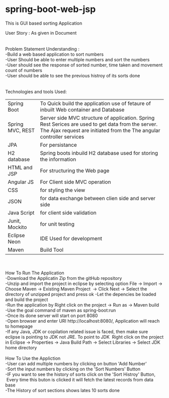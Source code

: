 # spring-boot-web-jsp
This is GUI based sorting Application

User Story : As given in Document<br>
<br>
<br>
Problem Statement Understanding : <br>
 -Build a web based application to sort numbers<br>
 -User Should be able to enter multiple numbers and sort the numbers <br>
 -User should see the response of sorted number, time taken and movement count of numbers<br>
 -User should be able to see the previous histroy of its sorts done<br>
<br>
<br>
Technologies and tools Used:<br>
<table
  <tr>
    <td>Spring Boot</td>
    <td>To Quick build the application use of fetaure of inbuilt Web container and Database </td>
  </tr>
  
  <tr>
    <td>Spring MVC, REST</td>
    <td>Server side MVC structure of application. Spring Rest Serices are used to get data from the server. The Ajax request are initiated from the  The angular controller services</td>
  </tr>
  
  <tr>
    <td>JPA</td>
    <td>For persistance</td>
  </tr>
  
  <tr>
    <td>H2 database</td>
    <td>Spring boots inbuild H2 database used for storing the information</td>
  </tr>
  
   
  <tr>
    <td>HTML and JSP</td>
    <td>For structuring the Web page</td>
  </tr>
  
   
  <tr>
    <td>Angular JS</td>
    <td>For Client side MVC operation</td>
  </tr>
  
  <tr>
    <td>CSS</td>
    <td>for styling the view</td>
  </tr>
  
  <tr>
    <td>JSON</td>
    <td>for data exchange between clien side and server side</td>
  </tr>
  
  <tr>
    <td>Java Script </td>
    <td>for client side validation</td>
  </tr>
 
  <tr>
    <td>Junit, Mockito</td>
    <td>for unit testing</td>
  </tr>
  
  <tr>
    <td>Eclipse Neon </td>
    <td>IDE Used for development</td>
  </tr>
  
  <tr>
    <td>Maven</td>
    <td>Build Tool</td>
  </tr>
</table>


<br>
<br>
How To Run The Application<br>
 -Download the Applicatin Zip from the gitHub repository<br>
 -Unzip and import the project in eclipse by selecting option File -> Import -> Choose Maven -> Existing Maven Project
  &nbsp;-> Click Next -> Select the directory of unzipped project and press ok	
 -Let the depencies be loaded and build the project<br>
 -Run the application by Right click on the project -> Run as -> Maven build<br>
 -Use the goal command of maven as spring-boot:run<br>
 -Once its done server will start on port 8080<br>
 -Open browser and enter URI http://localhost:8080/, Application will reach to homepage<br>
 -If any Java, JDK or copilation related issue is faced, then make sure eclipse is pointing to JDK not JRE. To point to JDK
  &nbsp;Right click on the project in Eclipse -> Properties -> Java Build Path -> Select Libraries -> Select JDK home directory
<br>
<br>
How To Use the Appliction<br>
 -User can add multiple numbers by clicking on button 'Add Number'<br>
 -Sort the input numbers by clicking on the 'Sort Numbers' Button<br>
 -IF you want to see the history of sorts click on the 'Sort Histroy' Button, <br>
  &nbsp;Every time this buton is clicked it will fetch the latest records from data base<br>
-The History of sort sections shows lates 10 sorts done
